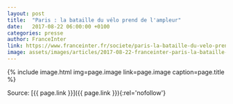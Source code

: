 ```yaml
---
layout: post
title:  "Paris : la bataille du vélo prend de l'ampleur"
date:   2017-08-22 06:00:00 +0100
categories: presse
author: FranceInter
link: https://www.franceinter.fr/societe/paris-la-bataille-du-velo-prend-de-l-ampleur
image: assets/images/articles/2017-08-22-franceinter-paris-la-bataille-du-velo-prend-de-l-ampleur.jpg
---
```


{% include image.html
            img=page.image
            link=page.image
            caption=page.title
%}

Source: [{{ page.link }}]({{ page.link }}){:rel='nofollow'}
